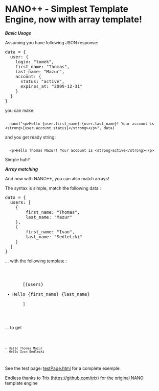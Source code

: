 NANO++ - Simplest Template Engine, now with array template!
=============================

***Basic Usage***

Assuming you have following JSON response:

<pre>
data = {
  user: {
    login: "tomek",
    first_name: "Thomas",
    last_name: "Mazur",
    account: {
      status: "active",
      expires_at: "2009-12-31"
    }
  }
}
</pre>

you can make:

<code>
  nano("&lt;p&gt;Hello {user.first_name} {user.last_name}! Your account is &lt;strong&gt;{user.account.status}&lt;/strong&gt;&lt;/p&gt;", data)
</code>

and you get ready string:

<code>
  &lt;p&gt;Hello Thomas Mazur! Your account is &lt;strong&gt;active&lt;/strong&gt;&lt;/p&gt;
</code>

Simple huh?

***Array matching***

And now with NANO++, you can also match arrays!

The syntax is simple, match the following data :

<pre>
data = {
  users: [
  	{
  		first_name: "Thomas",
  		last_name: "Mazur"
  	},
  	{
  		first_name: "Ivan",
  		last_name: "Sedletzki"
  	}
  ]
}
</pre>

... with the following template :

<pre>
	
<ul>
	[{users}
		<li>Hello {first_name} {last_name}</li>
	]
</ul>
	
</pre>

... to get 

<code>

	- Hello Thomas Mazur
	- Hello Ivan Sedlezki

</code>

See the test page: <a href="testPage.html">testPage.html</a> for a complete exemple.

Endless thanks to Trix (https://github.com/trix) for the original NANO template engine
